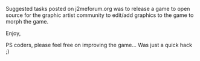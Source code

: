 Suggested tasks posted on j2meforum.org was to release a game to open source for the graphic artist community to edit/add graphics to the game to morph the game.

Enjoy,

PS coders, please feel free on improving the game... Was just a quick hack ;)